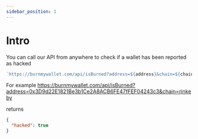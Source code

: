 ```yaml
---
sidebar_position: 1
---
```


# Intro

You can call our API from anywhere to check if a wallet has been reported as hacked

```js
`https://burnmywallet.com/api/isBurned?address=${address}&chain=${chain}`;
```

For example https://burnmywallet.com/api/isBurned?address=0x3D9d22E1821Be3b1Ce2A8ACB6FE47fFEF04243c3&chain=rinkeby

returns

```json
{
  "hacked": true
}
```
